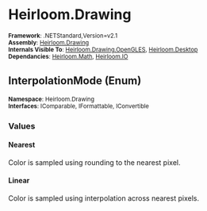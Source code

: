 # Heirloom.Drawing

<small>**Framework**: .NETStandard,Version=v2.1</small>  
<small>**Assembly**: [Heirloom.Drawing](../Heirloom.Drawing/Heirloom.Drawing.md)</small>  
<small>**Internals Visible To**: [Heirloom.Drawing.OpenGLES](../Heirloom.Drawing.OpenGLES/Heirloom.Drawing.OpenGLES.md), [Heirloom.Desktop](../Heirloom.Desktop/Heirloom.Desktop.md)</small>  
<small>**Dependancies**: [Heirloom.Math](../Heirloom.Math/Heirloom.Math.md), [Heirloom.IO](../Heirloom.IO/Heirloom.IO.md)</small>  

## InterpolationMode (Enum)
<small>**Namespace**: Heirloom.Drawing</sub></small>  
<small>**Interfaces**: IComparable, IFormattable, IConvertible</small>  

### Values

#### Nearest
<member name="F:Heirloom.Drawing.InterpolationMode.Nearest">
  <summary>
            Color is sampled using rounding to the nearest pixel.
            </summary>
</member>

#### Linear
<member name="F:Heirloom.Drawing.InterpolationMode.Linear">
  <summary>
            Color is sampled using interpolation across nearest pixels.
            </summary>
</member>

